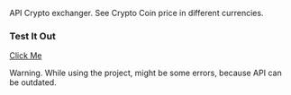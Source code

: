 API Crypto exchanger.
See Crypto Coin price in different currencies.

### Test It Out

[Click Me](https://danbilous1.github.io/API-Crypto-exchange/)

Warning. While using the project, might be some errors, because API can be outdated.
